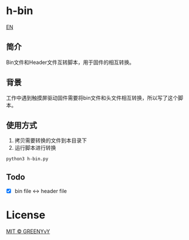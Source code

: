 # h-bin
[EN](./README_EN.md)

## 简介
Bin文件和Header文件互转脚本，用于固件的相互转换。

## 背景
工作中遇到触摸屏驱动固件需要将bin文件和头文件相互转换，所以写了这个脚本。

## 使用方式
1. 拷贝需要转换的文件到本目录下
2. 运行脚本进行转换
``` shell
python3 h-bin.py
```

## Todo
- [X] bin file <-> header file

# License
[MIT © GREENYvY](./LICENSE)